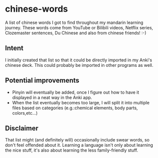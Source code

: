 # chinese-words
A list of chinese words I got to find throughout my mandarin learning journey.
These words come from YouTube or Bilibili videos, Netflix series, Clozemaster sentences, Du Chinese and also from chinese friends! :-)

## Intent
I initially created that list so that it could be directly imported in my Anki's chinese deck.
This could probably be imported in other programs as well.

## Potential improvements
- Pinyin will eventually be added, once I figure out how to have it displayed in a neat way in the Anki app.
- When the list eventually becomes too large, I will split it into multiple files based on categories (e.g.:chemical elements, body parts, colors,etc...)

## Disclaimer
That list might (and definitely will) occasionally include swear words, so don't feel offended about it. Learning a language isn't only about learning the nice stuff, it's also about learning the less family-friendly stuff.
